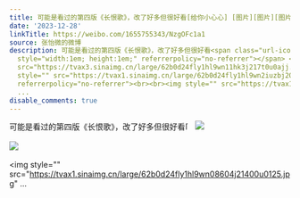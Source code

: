 ```yaml
---
title: 可能是看过的第四版《长恨歌》，改了好多但很好看[给你小心心] [图片][图片][图片]
date: '2023-12-28'
linkTitle: https://weibo.com/1655755343/NzgOFc1a1
source: 张怡微的微博
description: 可能是看过的第四版《长恨歌》，改了好多但很好看<span class="url-icon"><img alt="[给你小心心]" src="https://h5.sinaimg.cn/m/emoticon/icon/others/qixi2018_xiaoxinxin-c76bf85343.png"
  style="width:1em; height:1em;" referrerpolicy="no-referrer"></span> <img style=""
  src="https://tvax3.sinaimg.cn/large/62b0d24fly1hl9wn11hk3j217t0u0ajj.jpg" referrerpolicy="no-referrer"><br><br><img
  style="" src="https://tvax1.sinaimg.cn/large/62b0d24fly1hl9wn2iuzbj20u0140tid.jpg"
  referrerpolicy="no-referrer"><br><br><img style="" src="https://tvax1.sinaimg.cn/large/62b0d24fly1hl9wn08604j21400u0125.jpg"
  ...
disable_comments: true
---
```

可能是看过的第四版《长恨歌》，改了好多但很好看<span class="url-icon"><img alt="[给你小心心]" src="https://h5.sinaimg.cn/m/emoticon/icon/others/qixi2018_xiaoxinxin-c76bf85343.png" style="width:1em; height:1em;" referrerpolicy="no-referrer"></span> <img style="" src="https://tvax3.sinaimg.cn/large/62b0d24fly1hl9wn11hk3j217t0u0ajj.jpg" referrerpolicy="no-referrer"><br><br><img style="" src="https://tvax1.sinaimg.cn/large/62b0d24fly1hl9wn2iuzbj20u0140tid.jpg" referrerpolicy="no-referrer"><br><br><img style="" src="https://tvax1.sinaimg.cn/large/62b0d24fly1hl9wn08604j21400u0125.jpg" ...